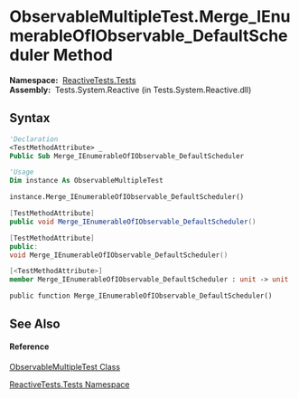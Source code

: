 # ObservableMultipleTest.Merge\_IEnumerableOfIObservable\_DefaultScheduler Method

**Namespace:**  [ReactiveTests.Tests](ReactiveTests.Tests\ReactiveTests.Tests.md)  
**Assembly:**  Tests.System.Reactive (in Tests.System.Reactive.dll)

## Syntax

```vb
'Declaration
<TestMethodAttribute> _
Public Sub Merge_IEnumerableOfIObservable_DefaultScheduler
```

```vb
'Usage
Dim instance As ObservableMultipleTest

instance.Merge_IEnumerableOfIObservable_DefaultScheduler()
```

```csharp
[TestMethodAttribute]
public void Merge_IEnumerableOfIObservable_DefaultScheduler()
```

```c++
[TestMethodAttribute]
public:
void Merge_IEnumerableOfIObservable_DefaultScheduler()
```

```fsharp
[<TestMethodAttribute>]
member Merge_IEnumerableOfIObservable_DefaultScheduler : unit -> unit 
```

```jscript
public function Merge_IEnumerableOfIObservable_DefaultScheduler()
```

## See Also

#### Reference

[ObservableMultipleTest Class](ObservableMultipleTest\ObservableMultipleTest.md)

[ReactiveTests.Tests Namespace](ReactiveTests.Tests\ReactiveTests.Tests.md)





